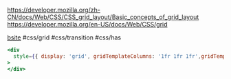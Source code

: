https://developer.mozilla.org/zh-CN/docs/Web/CSS/CSS_grid_layout/Basic_concepts_of_grid_layout
https://developer.mozilla.org/en-US/docs/Web/CSS/grid

[bsite](https://www.bilibili.com/video/BV17Q4y1H7v9/?buvid=XYBA826BA47FA1770A56CAC97CD8F2A3DAE7D&from_spmid=tm.recommend.0.0&is_story_h5=false&mid=W%2B8vlgPw8%2FLrz5E2mFtVbQ%3D%3D&p=1&plat_id=116&share_from=ugc&share_medium=android&share_plat=android&share_session_id=21c6ebc3-be04-4849-882b-f1e712252435&share_source=WEIXIN&share_tag=s_i&spmid=united.player-video-detail.0.0&timestamp=1699243216&unique_k=SWN6Qp1&up_id=666759136&vd_source=62c8a03e66ff063b9af3e473fadb8049) #css/grid #css/transition #css/has

```jsx
<div
  style={{ display: 'grid', gridTemplateColumns: '1fr 1fr 1fr',gridTemplateRows:'1fr' }}
>
</div>
```